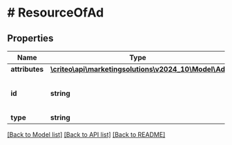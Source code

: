 # # ResourceOfAd

## Properties

Name | Type | Description | Notes
------------ | ------------- | ------------- | -------------
**attributes** | [**\criteo\api\marketingsolutions\v2024_10\Model\Ad**](Ad.md) |  | [optional]
**id** | **string** | Unique identifier of this resource. | [optional]
**type** | **string** |  | [optional]

[[Back to Model list]](../../README.md#models) [[Back to API list]](../../README.md#endpoints) [[Back to README]](../../README.md)
